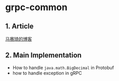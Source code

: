 # grpc-common

## 1. Article

[马赛琦的博客](https://www.masaiqi.com/archives/grpc%E5%BC%82%E5%B8%B8%E5%A4%84%E7%90%86%E6%B5%81%E7%A8%8B%E8%AE%BE%E8%AE%A1)

## 2. Main Implementation

- How to handle `java.math.BigDecimal` in Protobuf
- how to handle exception in gRPC
